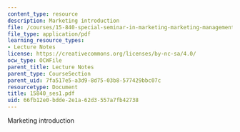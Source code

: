 ```yaml
---
content_type: resource
description: Marketing introduction
file: /courses/15-840-special-seminar-in-marketing-marketing-management-spring-2004/66fb12e0bdde2e1a62d3557a7fb42738_15840_ses1.pdf
file_type: application/pdf
learning_resource_types:
- Lecture Notes
license: https://creativecommons.org/licenses/by-nc-sa/4.0/
ocw_type: OCWFile
parent_title: Lecture Notes
parent_type: CourseSection
parent_uid: 7fa517e5-a3d9-8d75-03b8-577429bbc07c
resourcetype: Document
title: 15840_ses1.pdf
uid: 66fb12e0-bdde-2e1a-62d3-557a7fb42738
---
```

Marketing introduction